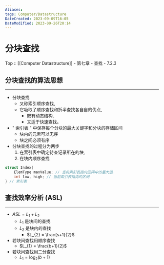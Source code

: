 ```yaml
---
Aliases: 
tags: Computer/Datastructure 
DateCreated: 2023-09-09T16:05
DateModified: 2023-09-26T20:14
---
```

# 分块查找

Top :: [[Computer Datastructure]] - 第七章 - 查找 - 7.2.3

## 分块查找的算法思想
---
- 分块查找
	- 又称索引顺序查找,
	- 它吸取了顺序查找和折半查找各自自的优点,
		- 既有动态结构,
		- 又适于快速查找。
- " 索引表 " 中保存每个分块的最大关键字和分块的存储区间
	- 块内的元素可以无序
	- 块之间必须有序
- 分块查找的过程分为两步
	1. 在索引表中确定待查记录所在的块,
	2. 在块内顺序查找

```cpp
struct Index{
	ElemType maxValue; // 当前索引表指向区间中的最大值
	int low, high; // 当前索引表指向的区间
} // 索引表
```

## 查找效率分析 (ASL)
---
- $ASL = L_{1}+L_{2}$
	- $L_{1}$ 是块间的查找
	- $L_{2}$ 是块内的查找
		- $L_{2} = \frac{s+1}{2}$
- 若块间查找用顺序查找
	- $L_{1} = \frac{b+1}{2}$
- 若块间查找用二分查找
	- $L_{1} = \log_{2}(b+1)$
